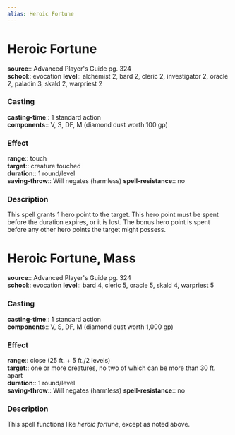 ```yaml
---
alias: Heroic Fortune
---
```


# Heroic Fortune 

**source**:: Advanced Player's Guide pg. 324  
**school**:: evocation
**level**:: alchemist 2, bard 2, cleric 2, investigator 2, oracle 2, paladin 3, skald 2, warpriest 2

### Casting 

**casting-time**:: 1 standard action  
**components**:: V, S, DF, M (diamond dust worth 100 gp)

### Effect 

**range**:: touch  
**target**:: creature touched  
**duration**:: 1 round/level  
**saving-throw**:: Will negates (harmless)
**spell-resistance**:: no

### Description 

This spell grants 1 hero point to the target. This hero point must be spent before the duration expires, or it is lost. The bonus hero point is spent before any other hero points the target might possess.

# Heroic Fortune, Mass 

**source**:: Advanced Player's Guide pg. 324  
**school**:: evocation
**level**:: bard 4, cleric 5, oracle 5, skald 4, warpriest 5

### Casting 

**casting-time**:: 1 standard action  
**components**:: V, S, DF, M (diamond dust worth 1,000 gp)

### Effect 

**range**:: close (25 ft. + 5 ft./2 levels)  
**target**:: one or more creatures, no two of which can be more than 30 ft. apart  
**duration**:: 1 round/level  
**saving-throw**:: Will negates (harmless)
**spell-resistance**:: no

### Description 

This spell functions like *heroic fortune*, except as noted above.
